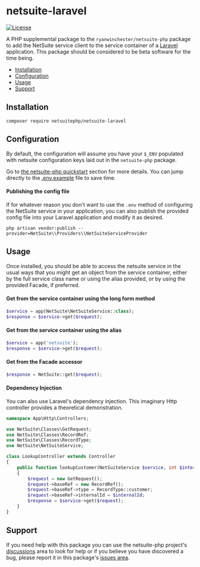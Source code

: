 # netsuite-laravel

 [![License](https://img.shields.io/packagist/l/ryanwinchester/netsuite-php.svg?style=flat-square)](https://packagist.org/packages/ryanwinchester/netsuite-php)

A PHP supplemental package to the `ryanwinchester/netsuite-php` package to
add the NetSuite service client to the service container of a
[Laravel](https://www.laravel.com) application. This package should be
considered to be beta software for the time being.

* [Installation](#installation)
* [Configuration](#configuration)
* [Usage](#usage)
* [Support](#support)

## Installation

```
composer require netsuitephp/netsuite-laravel
```

## Configuration

By default, the configuration will assume you have your `$_ENV` populated
with netsuite configuration keys laid out in the `netsuite-php` package.

Go to
[the netsuite-php quickstart](https://github.com/netsuitephp/netsuite-php#quickstart)
section for more details. You can jump directly to the
[.env.example](https://github.com/netsuitephp/netsuite-php/blob/master/.env.example)
file to save time.

#### Publishing the config file

If for whatever reason you don't want to use the `.env` method of configuring
the NetSuite service in your application, you can also publish the provided
config file into your Laravel application and modify it as desired.

```
php artisan vendor:publish --provider=NetSuite\\Providers\\NetSuiteServiceProvider
```

## Usage

Once installed, you should be able to access the netsuite service in the
usual ways that you might get an object from the service container, either by
the full service class name or using the alias provided, or by using the
provided Facade, if preferred.

#### Get from the service container using the long form method

```php
$service = app(NetSuite\NetSuiteService::class);
$response = $service->get($request);
```

#### Get from the service container using the alias

```php
$service = app('netsuite');
$response = $service->get($request);
```

#### Get from the Facade accessor

```php
$response = NetSuite::get($request);
```

#### Dependency Injection
You can also use Laravel's dependency injection. This imaginary Http
controller provides a theoretical demonstration.

```php
namespace App\Http\Controllers;

use NetSuite\Classes\GetRequest;
use NetSuite\Classes\RecordRef;
use NetSuite\Classes\RecordType;
use NetSuite\NetSuiteService;

class LookupController extends Controller
{
    public function lookupCustomer(NetSuiteService $service, int $internalId)
    {
        $request = new GetRequest();
        $request->baseRef = new RecordRef();
        $request->baseRef->type = RecordType::customer;
        $request->baseRef->internalId = $internalId;
        $response = $service->get($request);
    }
}
```

## Support

If you need help with this package you can use the netsuite-php
project's
[discussions](https://github.com/netsuitephp/netsuite-php/discussions)
area to look for help or if you believe you have discovered a bug, please
report it in this package's [issues area](https://github.com/netsuitephp/netsuite-php/issues).

